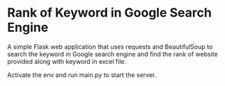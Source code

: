 # Rank of Keyword in Google Search Engine

A simple Flask web application that uses requests and BeautifulSoup to search the keyword in Google search engine and find the rank of website provided along with keyword in excel file.

Activate the env and run main.py to start the server.
